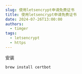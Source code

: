 ```yaml
---
slug: 使用letsencrypt申请免费证书
title: 使用letsencrypt申请免费证书
date: 2024-07-26T13:00:00
authors:
  - timger
tags:
  - letsencrypt
  - https
---
```

安装
```
brew install certbot
```